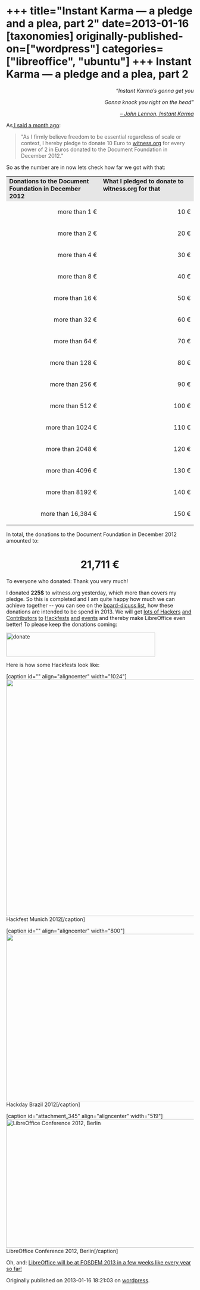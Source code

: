 +++
title="Instant Karma — a pledge and a plea, part 2"
date=2013-01-16
[taxonomies]
originally-published-on=["wordpress"]
categories=["libreoffice", "ubuntu"]
+++
Instant Karma — a pledge and a plea, part 2
=============================================

<div style="text-align:right;"><em>“Instant Karma’s gonna get you</em></div>
<p style="text-align:right;"><em> Gonna knock you right on the head”</em></p>
<p style="text-align:right;"><em><a href="http://www.youtube.com/watch?v=F3qvosHHcWc">– John Lennon, Instant Karma</a></em></p>
<p style="text-align:left;">As<a href="http://skyfromme.wordpress.com/2012/12/14/instant-karma-a-pledge-and-a-plea/"> I said a month ago</a>:</p>

<blockquote>
<p style="text-align:left;">"As I firmly believe freedom to be essential regardless of scale or context, I hereby pledge to donate 10 Euro to <a href="http://witness.org/">witness.org</a> for every power of 2 in Euros donated to the Document Foundation in December 2012."</p>
</blockquote>
<p style="text-align:left;">So as the number are in now lets check how far we got with that:</p>

<table width="100%" cellspacing="0" cellpadding="4"><col width="128*" /> <col width="128*" />
<tbody>
<tr valign="TOP">
<td bgcolor="#e6e6e6" width="50%"><strong>Donations to the Document Foundation in December 2012</strong></td>
<td bgcolor="#e6e6e6" width="50%"><strong>What I pledged to donate to witness.org for that</strong></td>
</tr>
<tr valign="TOP">
<td width="50%">
<p align="RIGHT">more than 1 €</p>
</td>
<td width="50%">
<p align="RIGHT">10 €</p>
</td>
</tr>
<tr valign="TOP">
<td width="50%">
<p align="RIGHT">more than 2 €</p>
</td>
<td width="50%">
<p align="RIGHT">20 €</p>
</td>
</tr>
<tr valign="TOP">
<td width="50%">
<p align="RIGHT">more than 4 €</p>
</td>
<td width="50%">
<p align="RIGHT">30 €</p>
</td>
</tr>
<tr valign="TOP">
<td width="50%">
<p align="RIGHT">more than 8 €</p>
</td>
<td width="50%">
<p align="RIGHT">40 €</p>
</td>
</tr>
<tr valign="TOP">
<td width="50%">
<p align="RIGHT">more than 16 €</p>
</td>
<td width="50%">
<p align="RIGHT">50 €</p>
</td>
</tr>
<tr valign="TOP">
<td width="50%">
<p align="RIGHT">more than 32 €</p>
</td>
<td width="50%">
<p align="RIGHT">60 €</p>
</td>
</tr>
<tr valign="TOP">
<td width="50%">
<p align="RIGHT">more than 64 €</p>
</td>
<td width="50%">
<p align="RIGHT">70 €</p>
</td>
</tr>
<tr valign="TOP">
<td width="50%">
<p align="RIGHT">more than 128 €</p>
</td>
<td width="50%">
<p align="RIGHT">80 €</p>
</td>
</tr>
<tr valign="TOP">
<td width="50%">
<p align="RIGHT">more than 256 €</p>
</td>
<td width="50%">
<p align="RIGHT">90 €</p>
</td>
</tr>
<tr valign="TOP">
<td width="50%">
<p align="RIGHT">more than 512 €</p>
</td>
<td width="50%">
<p align="RIGHT">100 €</p>
</td>
</tr>
<tr valign="TOP">
<td width="50%">
<p align="RIGHT">more than 1024 €</p>
</td>
<td width="50%">
<p align="RIGHT">110 €</p>
</td>
</tr>
<tr valign="TOP">
<td width="50%">
<p align="RIGHT">more than 2048 €</p>
</td>
<td width="50%">
<p align="RIGHT">120 €</p>
</td>
</tr>
<tr valign="TOP">
<td width="50%">
<p align="RIGHT">more than 4096 €</p>
</td>
<td width="50%">
<p align="RIGHT">130 €</p>
</td>
</tr>
<tr valign="TOP">
<td width="50%">
<p align="RIGHT">more than 8192 €</p>
</td>
<td width="50%">
<p align="RIGHT">140 €</p>
</td>
</tr>
<tr valign="TOP">
<td width="50%">
<p align="RIGHT">more than 16,384 €</p>
</td>
<td width="50%">
<p align="RIGHT">150 €</p>
</td>
</tr>
</tbody>
</table>
In total, the donations to the Document Foundation in December 2012 amounted to:
<h1 style="text-align:center;"><strong>21,711 €</strong></h1>
To everyone who donated: Thank you very much!

I donated <strong>225$</strong> to witness.org yesterday, which more than covers my pledge. So this is completed and I am quite happy how much we can achieve together -- you can see on the <a href="http://nabble.documentfoundation.org/2013-budget-draft-TDF-Budget-as-of-2013-01-14-td4029103.html">board-dicuss list</a>, how these donations are intended to be spend in 2013. We will get <a href="https://wiki.documentfoundation.org/Hackfest/Hamburg2012">lots of Hackers</a> <a href="https://wiki.documentfoundation.org/Marketing/Events/Fosdem2012">and Contributors</a> <a href="http://blog.pt-br.libreoffice.org/2012/12/29/from-zero-to-300-and-climbing/">to</a> <a href="https://wiki.documentfoundation.org/Hackfest/Munich2012">Hackfests</a> <a href="https://wiki.documentfoundation.org/DE/QAWochenende2012">and</a> <a href="http://conference.libreoffice.org/">events</a> and thereby make LibreOffice even better! To please keep the donations coming:

<a href="http://donate.libreoffice.org/"><img class="aligncenter size-full wp-image-310" alt="donate" src="/img/wp/2012/12/libowebsitebannersdonateen400b.png" width="400" height="64" /></a>

Here is how some Hackfests look like:

[caption id="" align="aligncenter" width="1024"]<img alt="" src="http://documentfoundation.files.wordpress.com/2012/12/munich-hackfest-2012.jpeg?w=1024&amp;h=636" width="1024" height="636" /> Hackfest Munich 2012[/caption]

[caption id="" align="aligncenter" width="800"]<img alt="" src="http://libreofficebrasil.files.wordpress.com/2012/12/sam_0027.jpg?w=800" width="800" height="450" /> Hackday Brazil 2012[/caption]

[caption id="attachment_345" align="aligncenter" width="519"]<a href="/img/wp/2013/01/2012-11-14-libocon-group-photo1024.jpeg"><img class="size-full wp-image-345" alt="LibreOffice Conference 2012, Berlin" src="/img/wp/2013/01/2012-11-14-libocon-group-photo1024.jpeg" width="519" height="346" /></a> LibreOffice Conference 2012, Berlin[/caption]

Oh, and: <a href="https://fosdem.org/2013/schedule/track/libreoffice/">LibreOffice will be at FOSDEM 2013 in a few weeks like every year so far!</a>

Originally published on 2013-01-16 18:21:03 on [wordpress](https://skyfromme.wordpress.com/2013/01/16/instant-karma-a-pledge-and-a-plea-part-2/).
